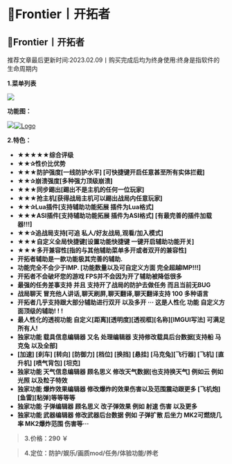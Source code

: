 # 🔷Frontier丨开拓者

## 🔷Frontier丨开拓者

推荐文章最后更新时间:2023.02.09丨购买完成后均为终身使用:终身是指软件的生命周期内

**1.菜单列表**

![](https://docs.hzz.im/\~gitbook/image?url=https%3A%2F%2F1382592200-files.gitbook.io%2F%7E%2Ffiles%2Fv0%2Fb%2Fgitbook-x-prod.appspot.com%2Fo%2Fspaces%252F7YXEHggLzaiKwZjRSOD4%252Fuploads%252FXyECO61jA5Y5v0ndtj76%252F%25E5%25BC%2580%25E6%258B%2593%25E8%2580%2585.png%3Falt%3Dmedia%26token%3D38773742-4a35-41ad-84c8-ff1ca302c1d1\&width=768\&dpr=4\&quality=100\&sign=506ef61\&sv=1)

**功能图：**

![](https://docs.hzz.im/\~gitbook/image?url=https%3A%2F%2F1382592200-files.gitbook.io%2F%7E%2Ffiles%2Fv0%2Fb%2Fgitbook-x-prod.appspot.com%2Fo%2Fspaces%252F7YXEHggLzaiKwZjRSOD4%252Fuploads%252FDkg0wH3HRHlJ93hW1gip%252FFrontier%25E5%25BC%2580%25E6%258B%2593%25E8%2580%2585%25E5%258A%259F%25E8%2583%25BD%25E5%259B%25BE%25E5%25B1%2595%25E7%25A4%25BA%25E4%25B8%258E%25E5%258A%259F%25E8%2583%25BD%25E6%25A0%2587%25E6%25B3%25A8.png%3Falt%3Dmedia%26token%3D396fb5d9-aab4-4e33-b3b2-d35224a1a118\&width=768\&dpr=4\&quality=100\&sign=c0e628cc\&sv=1)[![Logo](https://assets.woozooo.com/assets/favicon.ico)](https://hzmod.lanzoub.com/i1WBP0bh6ope)

**2.特色：**

* **★★★★★综合评级**
* **★★✰性价比优势**
* **★★★防护强度\[一线防护水平] \[可快捷键开启任意甚至所有实体拦截]**
* **★★✰崩溃强度\[多种强力顶级崩溃]**
* **★★★同步踢出\[踢出不是主机的任何一位玩家]**
* **★★★抢主机\[获得战局主机可以踢出战局内任意玩家]**
* **★★✰Lua插件\[支持辅助功能拓展 插件为Lua格式]**
* **★★★ASI插件\[支持辅助功能拓展 插件为ASI格式] \[有最完善的插件加载器!!!]**
* **★★✰追战局支持\[可追 私人/好友战局,观看/加入模式]**
* **★★★自定义全局快捷键\[设置功能快捷键 一键开启辅助功能开关]**
* **★★★多开兼容性\[指的与其他辅助菜单多开或者双开的兼容性]**
* **开拓者辅助是一款功能极其完善的辅助.**
* **功能完全不会少于IMP. \[功能数量以及可自定义方面 完全超越IMP!!!]**
* **开拓者不会破坏您的游戏 FPS并不会因为开了辅助被降低很多**
* **最强的任务差事支持 并且 支持开了战局的防护去做任务 而且当前无BUG**
* **战局聊天 冒充他人讲话,聊天刷屏,聊天翻译,聊天翻译支持 100 多种语言**
* **开拓者几乎支持跟大部分辅助进行双开 以及多开 ··· 这是人性化 功能 自定义方面顶级的辅助! ! !**
* **最人性化的透视功能 自定义\[距离]\[透明度]\[透视框]\[名称]\[IMGUI写法] 可满足所有人!**
* **独家功能 载具信息编辑器 又名 处理编辑器 支持修改载具后台数据\[支持船 马克兔 以及全部]**
* **\[加速] \[刹车] \[转向] \[防御力] \[档位] \[换挡] \[悬挂] \[马克兔]\[飞行器] \[飞机] \[直升机] \[喷气背包] \[坦克]**
* **独家功能 天气信息编辑器 顾名思义 修改天气数据\[也支持换天气] 例如云 例如光照 以及粒子特效**
* **独家功能 爆炸效果编辑器 修改爆炸的效果伤害以及范围震动跟更多 \[飞机炮]\[鱼雷]\[粘弹]等等等等**
* **独家功能 子弹编辑器 顾名思义 改子弹效果 例如 射速 伤害 以及更多**
* **独家功能 武器编辑器 修改武器后台数据 例如 子弹扩散 后坐力 MK2可燃烧几率 MK2爆炸范围 伤害等···**

> **3.价格：290 ￥**&#x20;

> **4.定位：防护/娱乐/画质mod/任务/体验功能/养老**
